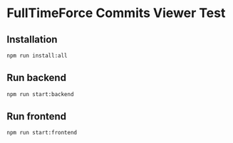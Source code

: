 # FullTimeForce Commits Viewer Test

## Installation

```sh
npm run install:all
```

## Run backend

```sh
npm run start:backend
```

## Run frontend

```sh
npm run start:frontend
```
